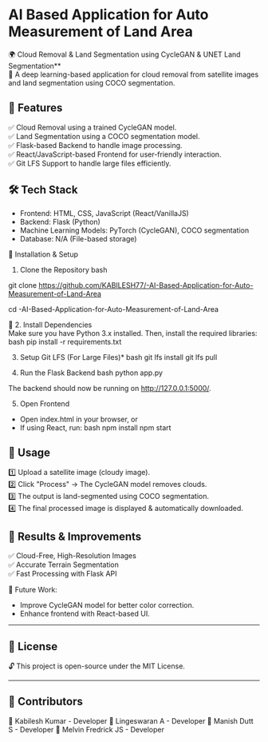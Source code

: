 # AI Based Application for Auto Measurement of Land Area

🌍 Cloud Removal & Land Segmentation using CycleGAN & UNET Land Segmentation**  
🚀 A deep learning-based application for cloud removal from satellite images and land segmentation using COCO segmentation.  


## 📌 Features  
✅ Cloud Removal using a trained CycleGAN model.  
✅ Land Segmentation using a COCO segmentation model.  
✅ Flask-based Backend to handle image processing.  
✅ React/JavaScript-based Frontend for user-friendly interaction.  
✅ Git LFS Support to handle large files efficiently.  
## 🛠 Tech Stack  
- Frontend: HTML, CSS, JavaScript (React/VanillaJS)  
- Backend: Flask (Python)  
- Machine Learning Models: PyTorch (CycleGAN), COCO segmentation  
- Database: N/A (File-based storage)  


🚀 Installation & Setup  

1. Clone the Repository
bash

git clone https://github.com/KABILESH77/-AI-Based-Application-for-Auto-Measurement-of-Land-Area



cd -AI-Based-Application-for-Auto-Measurement-of-Land-Area


🔹 2. Install Dependencies  
Make sure you have Python 3.x installed. Then, install the required libraries:  
bash
pip install -r requirements.txt


3. Setup Git LFS (For Large Files)*
bash
git lfs install
git lfs pull


 4. Run the Flask Backend
bash
python app.py

The backend should now be running on http://127.0.0.1:5000/.

 5. Open Frontend
- Open index.html in your browser, or  
- If using React, run:
bash
npm install
npm start

## 📸 Usage  
1️⃣ Upload a satellite image (cloudy image).  
2️⃣ Click "Process" → The CycleGAN model removes clouds.  
3️⃣ The output is land-segmented using COCO segmentation.  
4️⃣ The final processed image is displayed & automatically downloaded.  

## 🎯 Results & Improvements  
✅ Cloud-Free, High-Resolution Images  
✅ Accurate Terrain Segmentation  
✅ Fast Processing with Flask API  

🔹 Future Work:  
- Improve CycleGAN model for better color correction.  
- Enhance frontend with React-based UI.  

---

## 📜 License  
🔓 This project is open-source under the MIT License.  

---

## 🙌 Contributors  
👤 Kabilesh Kumar - Developer
👤 Lingeswaran A - Developer
👤 Manish Dutt S - Developer
👤 Melvin Fredrick JS - Developer
